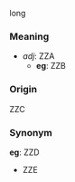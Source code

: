 long
### Meaning
+ _adj_: ZZA
    + __eg__: ZZB

### Origin

ZZC

### Synonym

__eg__: ZZD

+ ZZE


